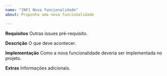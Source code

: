 ```yaml
---
name: "[NF] Nova funcionalidade"
about: Proponha uma nova funcionalidade

---
```


**Requisitos**
Outras issues pré-requisito.

**Descrição**
O que deve acontecer.

**Implementação**
Como a nova funcionalidade deveria ser implementada no projeto.

**Extras**
Informações adicionais.
